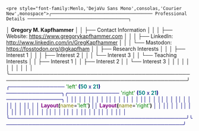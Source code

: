     <pre style="font-family:Menlo,'DejaVu Sans Mono',consolas,'Courier New',monospace">╭────────────────────────────────────── Professional Details ──────────────────────────────────────╮
│ <span style="font-weight: bold">Gregory M. Kapfhammer</span>                                                                            │
│ ├── Contact Information                                                                          │
│ │   ├── Website: <a href="https://www.gregorykapfhammer.com">https://www.gregorykapfhammer.com</a>                                               │
│ │   ├── LinkedIn: http://www.linkedin.com/in/GregKapfhammer                                      │
│ │   └── Mastodon: https://fosstodon.org/@gkapfham                                                │
│ ├── Research Interests                                                                           │
│ │   ├── Interest 1                                                                               │
│ │   ├── Interest 2                                                                               │
│ │   └── Interest 3                                                                               │
│ └── Teaching Interests                                                                           │
│     ├── Interest 1                                                                               │
│     ├── Interest 2                                                                               │
│     └── Interest 3                                                                               │
│                                                                                                  │
│                                                                                                  │
│                                                                                                  │
│                                                                                                  │
│                                                                                                  │
╰──────────────────────────────────────────────────────────────────────────────────────────────────╯
<span style="color: #000080; text-decoration-color: #000080">╭─────────────── </span><span style="color: #008000; text-decoration-color: #008000">&#x27;left&#x27;</span><span style="color: #000080; text-decoration-color: #000080"> </span><span style="color: #000080; text-decoration-color: #000080; font-weight: bold">(</span><span style="color: #008080; text-decoration-color: #008080; font-weight: bold">50</span><span style="color: #000080; text-decoration-color: #000080"> x </span><span style="color: #008080; text-decoration-color: #008080; font-weight: bold">21</span><span style="color: #000080; text-decoration-color: #000080; font-weight: bold">)</span><span style="color: #000080; text-decoration-color: #000080"> ───────────────╮╭────────────── </span><span style="color: #008000; text-decoration-color: #008000">&#x27;right&#x27;</span><span style="color: #000080; text-decoration-color: #000080"> </span><span style="color: #000080; text-decoration-color: #000080; font-weight: bold">(</span><span style="color: #008080; text-decoration-color: #008080; font-weight: bold">50</span><span style="color: #000080; text-decoration-color: #000080"> x </span><span style="color: #008080; text-decoration-color: #008080; font-weight: bold">21</span><span style="color: #000080; text-decoration-color: #000080; font-weight: bold">)</span><span style="color: #000080; text-decoration-color: #000080"> ───────────────╮</span>
<span style="color: #000080; text-decoration-color: #000080">│</span>                                                <span style="color: #000080; text-decoration-color: #000080">││</span>                                                <span style="color: #000080; text-decoration-color: #000080">│</span>
<span style="color: #000080; text-decoration-color: #000080">│</span>                                                <span style="color: #000080; text-decoration-color: #000080">││</span>                                                <span style="color: #000080; text-decoration-color: #000080">│</span>
<span style="color: #000080; text-decoration-color: #000080">│</span>                                                <span style="color: #000080; text-decoration-color: #000080">││</span>                                                <span style="color: #000080; text-decoration-color: #000080">│</span>
<span style="color: #000080; text-decoration-color: #000080">│</span>                                                <span style="color: #000080; text-decoration-color: #000080">││</span>                                                <span style="color: #000080; text-decoration-color: #000080">│</span>
<span style="color: #000080; text-decoration-color: #000080">│</span>                                                <span style="color: #000080; text-decoration-color: #000080">││</span>                                                <span style="color: #000080; text-decoration-color: #000080">│</span>
<span style="color: #000080; text-decoration-color: #000080">│</span>                                                <span style="color: #000080; text-decoration-color: #000080">││</span>                                                <span style="color: #000080; text-decoration-color: #000080">│</span>
<span style="color: #000080; text-decoration-color: #000080">│</span>                                                <span style="color: #000080; text-decoration-color: #000080">││</span>                                                <span style="color: #000080; text-decoration-color: #000080">│</span>
<span style="color: #000080; text-decoration-color: #000080">│</span>                                                <span style="color: #000080; text-decoration-color: #000080">││</span>                                                <span style="color: #000080; text-decoration-color: #000080">│</span>
<span style="color: #000080; text-decoration-color: #000080">│</span>                                                <span style="color: #000080; text-decoration-color: #000080">││</span>                                                <span style="color: #000080; text-decoration-color: #000080">│</span>
<span style="color: #000080; text-decoration-color: #000080">│</span>              <span style="color: #800080; text-decoration-color: #800080; font-weight: bold">Layout</span><span style="font-weight: bold">(</span><span style="color: #808000; text-decoration-color: #808000">name</span>=<span style="color: #008000; text-decoration-color: #008000">&#x27;left&#x27;</span><span style="font-weight: bold">)</span>               <span style="color: #000080; text-decoration-color: #000080">││</span>              <span style="color: #800080; text-decoration-color: #800080; font-weight: bold">Layout</span><span style="font-weight: bold">(</span><span style="color: #808000; text-decoration-color: #808000">name</span>=<span style="color: #008000; text-decoration-color: #008000">&#x27;right&#x27;</span><span style="font-weight: bold">)</span>              <span style="color: #000080; text-decoration-color: #000080">│</span>
<span style="color: #000080; text-decoration-color: #000080">│</span>                                                <span style="color: #000080; text-decoration-color: #000080">││</span>                                                <span style="color: #000080; text-decoration-color: #000080">│</span>
<span style="color: #000080; text-decoration-color: #000080">│</span>                                                <span style="color: #000080; text-decoration-color: #000080">││</span>                                                <span style="color: #000080; text-decoration-color: #000080">│</span>
<span style="color: #000080; text-decoration-color: #000080">│</span>                                                <span style="color: #000080; text-decoration-color: #000080">││</span>                                                <span style="color: #000080; text-decoration-color: #000080">│</span>
<span style="color: #000080; text-decoration-color: #000080">│</span>                                                <span style="color: #000080; text-decoration-color: #000080">││</span>                                                <span style="color: #000080; text-decoration-color: #000080">│</span>
<span style="color: #000080; text-decoration-color: #000080">│</span>                                                <span style="color: #000080; text-decoration-color: #000080">││</span>                                                <span style="color: #000080; text-decoration-color: #000080">│</span>
<span style="color: #000080; text-decoration-color: #000080">│</span>                                                <span style="color: #000080; text-decoration-color: #000080">││</span>                                                <span style="color: #000080; text-decoration-color: #000080">│</span>
<span style="color: #000080; text-decoration-color: #000080">│</span>                                                <span style="color: #000080; text-decoration-color: #000080">││</span>                                                <span style="color: #000080; text-decoration-color: #000080">│</span>
<span style="color: #000080; text-decoration-color: #000080">│</span>                                                <span style="color: #000080; text-decoration-color: #000080">││</span>                                                <span style="color: #000080; text-decoration-color: #000080">│</span>
<span style="color: #000080; text-decoration-color: #000080">│</span>                                                <span style="color: #000080; text-decoration-color: #000080">││</span>                                                <span style="color: #000080; text-decoration-color: #000080">│</span>
<span style="color: #000080; text-decoration-color: #000080">╰────────────────────────────────────────────────╯╰────────────────────────────────────────────────╯</span>
</pre>
    
